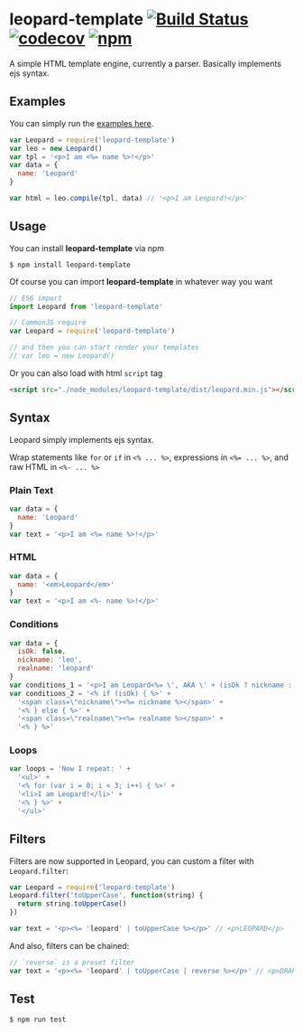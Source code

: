 # leopard-template [![Build Status](https://travis-ci.org/stop2stare/leopard.svg?branch=master)](https://travis-ci.org/stop2stare/leopard) [![codecov](https://codecov.io/gh/stop2stare/leopard/branch/master/graph/badge.svg)](https://codecov.io/gh/stop2stare/leopard) [![npm](https://img.shields.io/npm/v/leopard-template.svg)](https://www.npmjs.com/package/leopard-template)

A simple HTML template engine, currently a parser. Basically implements ejs syntax.

## Examples

You can simply run the [examples here](https://github.com/stop2stare/leopard/tree/master/examples).

``` js
var Leopard = require('leopard-template')
var leo = new Leopard()
var tpl = '<p>I am <%= name %>!</p>'
var data = {
  name: 'Leopard'
}

var html = leo.compile(tpl, data) // '<p>I am Leopard!</p>'
```

## Usage

You can install **leopard-template** via npm

``` shell
$ npm install leopard-template
```

Of course you can import **leopard-template** in whatever way you want
``` js
// ES6 import
import Leopard from 'leopard-template'

// CommonJS require
var Leopard = require('leopard-template')

// and then you can start render your templates
// var leo = new Leopard()
```

Or you can also load with html `script` tag

``` html
<script src="./node_modules/leopard-template/dist/leopard.min.js"></script>
```

## Syntax

Leopard simply implements ejs syntax.

Wrap statements like `for` or `if` in `<% ... %>`, expressions in `<%= ... %>`, and raw HTML in `<%- ... %>`

### Plain Text

``` js
var data = {
  name: 'Leopard'
}
var text = '<p>I am <%= name %>!</p>'
```

### HTML

``` js
var data = {
  name: '<em>Leopard</em>'
}
var text = '<p>I am <%- name %>!</p>'
```

### Conditions

``` js
var data = {
  isOk: false,
  nickname: 'leo',
  realname: 'leopard'
}
var conditions_1 = '<p>I am Leopard<%= \', AKA \' + (isOk ? nickname : realname) + \'!\' %></p>'
var conditions_2 = '<% if (isOk) { %>' +
  '<span class=\"nickname\"><%= nickname %></span>' +
  '<% } else { %>' +
  '<span class=\"realname\"><%= realname %></span>' +
  '<% } %>'
```

### Loops

``` js
var loops = 'Now I repeat: ' +
  '<ul>' +
  '<% for (var i = 0; i < 3; i++) { %>' +
  '<li>I am Leopard!</li>' +
  '<% } %>' +
  '</ul>'
```

## Filters

Filters are now supported in Leopard, you can custom a filter with `Leopard.filter`:

``` js
var Leopard = require('leopard-template')
Leopard.filter('toUpperCase', function(string) {
  return string.toUpperCase()
})

var text = '<p><%= 'leopard' | toUpperCase %></p>' // <p>LEOPARD</p>
```

And also, filters can be chained:

``` js
// `reverse` is a preset filter
var text = '<p><%= 'leopard' | toUpperCase | reverse %></p>' // <p>DRAPOEL</p>
```

## Test

``` shell
$ npm run test
```


